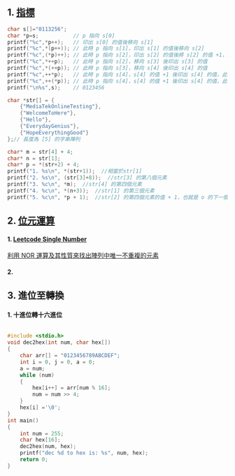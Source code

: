 ## 1. [指標](https://github.com/JrPhy/C_tutorial/blob/main/CH5-%E6%8C%87%E6%A8%99%E8%88%87%E5%AD%97%E4%B8%B2.md)
```C
char s[]="0113256";
char *p=s;           // p 指向 s[0]
printf("%c",*p++);   // 印出 s[0] 的值後移向 s[1]
printf("%c",*(p++)); // 此時 p 指向 s[1]，印出 s[1] 的值後移向 s[2]
printf("%c",(*p)++); // 此時 p 指向 s[2]，印出 s[2] 的值後將 s[2] 的值 +1，此時 s[2] = 2
printf("%c",*++p);   // 此時 p 指向 s[2]，移向 s[3] 後印出 s[3] 的值
printf("%c",*(++p)); // 此時 p 指向 s[3]，移向 s[4] 後印出 s[4] 的值
printf("%c",++*p);   // 此時 p 指向 s[4]，s[4] 的值 +1 後印出 s[4] 的值，此時 s[4] = 3
printf("%c",++(*p)); // 此時 p 指向 s[4]，s[4] 的值 +1 後印出 s[4] 的值，此時 s[4] = 4
printf("\n%s",s);    // 0123456
```

```c
char *str[] = {
    {"MediaTekOnlineTesting"},
    {"WelcomeToHere"},
    {"Hello"},
    {"EverydayGenius"},
    {"HopeEverythingGood"}
};// 長度為 [5] 的字串陣列

char* m = str[4] + 4;
char* n = str[1];
char* p = *(str+2) + 4;
printf("1. %s\n", *(str+1));  //相當於str[1]
printf("2. %s\n", (str[3]+8));  //str[3] 的第八個元素
printf("3. %c\n", *m);  //str[4] 的第四個元素
printf("4. %c\n", *(n+3));  //str[1] 的第三個元素
printf("5. %c\n", *p + 1);  //str[2] 的第四個元素的值 + 1，也就是 o 的下一個字母 p
```
## 2. [位元運算](https://github.com/JrPhy/C_tutorial/blob/main/CH9-%E4%BD%8D%E5%85%83%E9%81%8B%E7%AE%97.md)
#### 1. [Leetcode Single Number](https://leetcode.com/problems/single-number/)
[利用 NOR 運算及其性質來找出陣列中唯一不重複的元素](https://github.com/JrPhy/C_tutorial/blob/main/CH9-%E4%BD%8D%E5%85%83%E9%81%8B%E7%AE%97.md#4-%E6%89%BE%E5%87%BA%E9%99%A3%E5%88%97%E4%B8%AD%E5%94%AF%E4%B8%80%E4%B8%8D%E9%87%8D%E8%A4%87%E7%9A%84%E5%85%83%E7%B4%A0)

#### 2. 

## 3. 進位至轉換
#### 1. 十進位轉十六進位
```c

#include <stdio.h>
void dec2hex(int num, char hex[])
{
    char arr[] = "0123456789ABCDEF";
    int i = 0, j = 0, a = 0;
    a = num;
    while (num)
    {
        hex[i++] = arr[num % 16];
        num = num >> 4;
    }
    hex[i] ='\0';
}
int main()
{
    int num = 255;
    char hex[16];
    dec2hex(num, hex);
    printf("dec %d to hex is: %s", num, hex);
    return 0;
}
```
